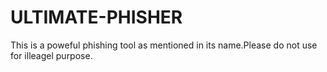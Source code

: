 # ULTIMATE-PHISHER
This is a poweful phishing tool as mentioned in its name.Please do not use for illeagel purpose.
